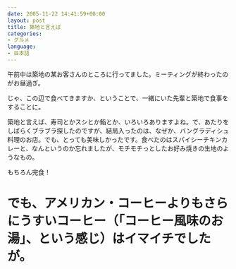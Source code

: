```yaml
---
date: 2005-11-22 14:41:59+00:00
layout: post
title: 築地と言えば
categories:
- グルメ
language:
- 日本語
---
```


午前中は築地の某お客さんのところに行ってました。ミーティングが終わったのがお昼過ぎ。

じゃ、この辺で食べてきますか、ということで、一緒にいた先輩と築地で食事をすることに。

築地と言えば、寿司とかスシとか鮨とか、いろいろありますよね。で、あたりをしばらくブラブラ探したのですが、結局入ったのは、なぜか、バングラディシュ料理のお店。でも、とっても美味しかったです。食べたのはスパイシーチキンカレーと、なんというのか忘れましたが、モチモチっとしたお好み焼きの生地のようなもの。

もちろん完食！　

# でも、アメリカン・コーヒーよりもさらにうすいコーヒー（「コーヒー風味のお湯」、という感じ）はイマイチでしたが。
